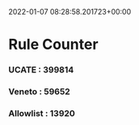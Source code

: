 2022-01-07 08:28:58.201723+00:00
# Rule Counter 
 ### UCATE : 399814

 ### Veneto : 59652

 ### Allowlist : 13920